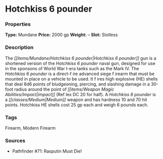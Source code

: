 ﻿---
Title: "Hotchkiss 6 pounder"
Type: "Mundane"
Price: "2000 gp"
Weight: "–"
Slot: "Slotless"
Description: |
  "The Hotchkiss 6 pounder gun is a shortened version of the Hotchkiss 6 pounder naval gun, designed for use in the sponsons of World War I-era tanks such as the Mark IV. The Hotchkiss 6 pounder is a direct-f ire advanced siege f irearm that must be mounted in place on a vehicle to be used. It f ires high explosive (HE) shells that deal 8d6 points of bludgeoning, piercing, and slashing damage in a 30-foot radius around the point of impact (Ref lex DC 20 for half). A Hotchkiss 6 pounder is a Medium weapon and has hardness 10 and 70 hit points. Hotchkiss HE shells cost 25 gp each and weigh 6 pounds each."
Sources: "['Pathfinder #71: Rasputin Must Die!']"
---

# Hotchkiss 6 pounder

### Properties

**Type:** Mundane **Price:** 2000 gp **Weight:** – **Slot:** Slotless

### Description

The _[[items/Mundane/Hotchkiss 6 pounder|Hotchkiss 6 pounder]]_ gun is a shortened version of the _Hotchkiss 6 pounder_ naval gun, designed for use in the sponsons of World War I-era tanks such as the Mark IV. The _Hotchkiss 6 pounder_ is a direct-f ire advanced siege f irearm that must be mounted in place on a vehicle to be used. It f ires high explosive (HE) shells that deal 8d6 points of bludgeoning, piercing, and slashing damage in a 30-foot radius around the point of _[[items/Weapon Magic Abilities/Impact|impact]]_ (Ref lex DC 20 for half). A _Hotchkiss 6 pounder_ is a _[[classes/Medium|Medium]]_ weapon and has hardness 10 and 70 hit points. Hotchkiss HE shells cost 25 gp each and weigh 6 pounds each.

### Tags

Firearm, Modern Firearm

### Sources

* Pathfinder #71: Rasputin Must Die!